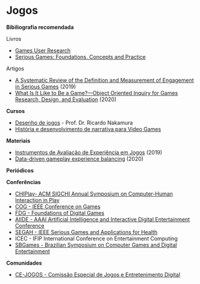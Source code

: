 # Jogos 


**Bibiliografia recomendada**

Livros

- [Games User Research](https://gurbook.com/)
- [Serious Games: Foundations, Concepts and Practice](https://www.springer.com/gp/book/9783319406114) 

Artigos

- [A Systematic Review of the Definition and Measurement of Engagement in Serious Games](http://doi.org/10.1145/3290688.3290747) (2019)
- [What Is It Like to Be a Game?—Object Oriented Inquiry for Games Research, Design, and Evaluation](https://www.frontiersin.org/articles/10.3389/fcomp.2020.00018/full) (2020)

**Cursos**

- [Desenho de jogos](https://cursos.timtec.com.br/course/desenhodejogos/intro) - Prof. Dr. Ricardo Nakamura 
- [História e desenvolvimento de narrativa para Video Games](https://www.coursera.org/learn/video-game-story) 

**Materiais**

- [Instrumentos de Avaliação de Experiência em Jogos](https://celulamultimidia.ufc.br/catalogo-ux-jogos/) (2019) 
- [Data-driven gameplay experience balancing](https://www.youtube.com/watch?v=LFlPMgwEQfo) (2020) 

**Periódicos**



**Conferências**

 - [CHIPlay- ACM SIGCHI Annual Symposium on Computer-Human Interaction in Play](http://chiplay.acm.org/)
 - [COG - IEEE Conference on Games](https://ieee-cog.org/)
 - [FDG - Foundations of Digital Games](http://www.foundationsofdigitalgames.org/)
 - [AIIDE - AAAI Artificial Intelligence and Interactive Digital Entertainment Conference](https://www.aaai.org/) 
 - [SEGAH - IEEE Serious Games and Applications for Health](http://www.segah.org)
 - ICEC - IFIP International Conference on Entertainment Computing
 - [SBGames - Brazilian Symposium on Computer Games and Digital Entertainment](https://www.sbgames.org/)

**Comunidades**

- [CE-JOGOS - Comissão Especial de Jogos e Entretenimento Digital](http://www.sbc.org.br/14-comissoes/391-jogos-e-entretenimento-digital)

